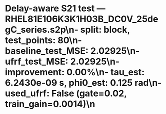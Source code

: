 # Delay-aware S21 test — RHEL81E106K3K1H03B_DC0V_25degC_series.s2p\n- split: block, test_points: 80\n- baseline_test_MSE: 2.02925\n- ufrf_test_MSE: 2.02925\n- improvement: 0.00%\n- tau_est: 6.2430e-09 s, phi0_est: 0.125 rad\n- used_ufrf: False (gate=0.02, train_gain=0.0014)\n